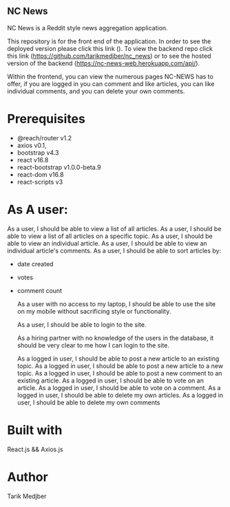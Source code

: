 ## NC News

NC News is a Reddit style news aggregation application.

This repository is for the front end of the application. In order to see the deployed version please click this link (). To view the backend repo click this link (https://github.com/tarikmedjber/nc_news) or to see the hosted version of the backend (https://nc-news-web.herokuapp.com/api/).

Within the frontend, you can view the numerous pages NC-NEWS has to offer, if you are logged in you can comment and like articles, you can like individual comments, and you can delete your own comments.

# Prerequisites

- @reach/router v1.2
- axios v0.1,
- bootstrap v4.3
- react v16.8
- react-bootstrap v1.0.0-beta.9
- react-dom v16.8
- react-scripts v3

# As A user:

As a user, I should be able to view a list of all articles.
As a user, I should be able to view a list of all articles on a specific topic.
As a user, I should be able to view an individual article.
As a user, I should be able to view an individual article's comments.
As a user, I should be able to sort articles by:

- date created
- votes
- comment count

  As a user with no access to my laptop, I should be able to use the site on my mobile without sacrificing style or functionality.

  As a user, I should be able to login to the site.

  As a hiring partner with no knowledge of the users in the database, it should be very clear to me how I can login to the site.

  As a logged in user, I should be able to post a new article to an existing topic.
  As a logged in user, I should be able to post a new article to a new topic.
  As a logged in user, I should be able to post a new comment to an existing article.
  As a logged in user, I should be able to vote on an article.
  As a logged in user, I should be able to vote on a comment.
  As a logged in user, I should be able to delete my own articles.
  As a logged in user, I should be able to delete my own comments

# Built with

React.js
&&
Axios.js

# Author

Tarik Medjber
